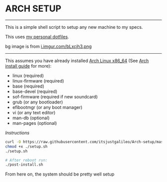 # ARCH SETUP

---

This is a simple shell script to setup any new machine to my specs.

This uses [my personal dotfiles](https://github.com/itsjustgalileo/dotfiles).

bg image is from [i.imgur.com/bLxcjh3.png](i.imgur.com/bLxcjh3.png)

---

This assumes you have already installed [Arch Linux x86_64](https://archlinux.org/download/) (See [Arch install guide](https://wiki.archlinux.org/title/Installation_guide) for more):
- linux (required)
- linux-firmware (required)
- base (required)
- base-devel (required)
- sof-firmware (required if new soundcard)
- grub (or any bootloader)
- efibootmgr (or any boot manager)
- vi (or any text editor)
- man-db (optional)
- man-pages (optional)

*Instructions*
```sh
curl -O https://raw.githubusercontent.com/itsjustgalileo/Arch-setup/master/setup.sh
chmod +x ./setup.sh
./setup.sh

# After reboot run:
./post-install.sh
```

From here on, the system should be pretty well setup
